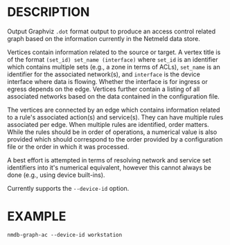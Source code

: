 DESCRIPTION
===========

Output Graphviz `.dot` format output to produce an access control related graph
based on the information currently in the Netmeld data store.

Vertices contain information related to the source or target.  A vertex title
is of the format `(set_id) set_name (interface)` where `set_id` is an
identifier which contains multiple sets (e.g., a zone in terms of ACLs),
`set_name` is an identifier for the associated network(s), and `interface`
is the device interface where data is flowing.  Whether the interface is for
ingress or egress depends on the edge.  Vertices further contain a listing of
all associated networks based on the data contained in the configuration file.

The vertices are connected by an edge which contains information related to
a rule's associated action(s) and service(s).  They can have multiple rules
associated per edge.  When multiple rules are identified, order matters.
While the rules should be in order of operations, a numerical value is also
provided which should correspond to the order provided by a configuration
file or the order in which it was processed.

A best effort is attempted in terms of resolving network and service set
identifiers into it's numerical equivalent, however this cannot always be
done (e.g., using device built-ins).

Currently supports the `--device-id` option.

EXAMPLE
=======

``` 
nmdb-graph-ac --device-id workstation
```
